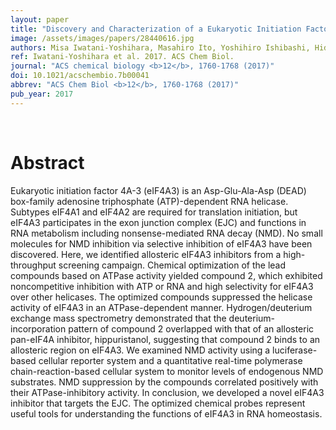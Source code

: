 ```yaml
---
layout: paper
title: "Discovery and Characterization of a Eukaryotic Initiation Factor 4A-3-Selective Inhibitor That Suppresses Nonsense-Mediated mRNA Decay."
image: /assets/images/papers/28440616.jpg
authors: Misa Iwatani-Yoshihara, Masahiro Ito, Yoshihiro Ishibashi, Hideyuki Oki, Toshio Tanaka, Daisuke Morishita, Takashi Ito, Hiromichi Kimura, Yasuhiro Imaeda, Samuel Aparicio, Atsushi Nakanishi, Tomohiro Kawamoto
ref: Iwatani-Yoshihara et al. 2017. ACS Chem Biol.
journal: "ACS chemical biology <b>12</b>, 1760-1768 (2017)"
doi: 10.1021/acschembio.7b00041
abbrev: "ACS Chem Biol <b>12</b>, 1760-1768 (2017)"
pub_year: 2017
---
```


<br />
<div data-badge-popover="right" data-badge-type="donut" data-pmid="28440616" data-hide-no-mentions="true" class="altmetric-embed"></div>

# Abstract

Eukaryotic initiation factor 4A-3 (eIF4A3) is an Asp-Glu-Ala-Asp (DEAD) box-family adenosine triphosphate (ATP)-dependent RNA helicase. Subtypes eIF4A1 and eIF4A2 are required for translation initiation, but eIF4A3 participates in the exon junction complex (EJC) and functions in RNA metabolism including nonsense-mediated RNA decay (NMD). No small molecules for NMD inhibition via selective inhibition of eIF4A3 have been discovered. Here, we identified allosteric eIF4A3 inhibitors from a high-throughput screening campaign. Chemical optimization of the lead compounds based on ATPase activity yielded compound 2, which exhibited noncompetitive inhibition with ATP or RNA and high selectivity for eIF4A3 over other helicases. The optimized compounds suppressed the helicase activity of eIF4A3 in an ATPase-dependent manner. Hydrogen/deuterium exchange mass spectrometry demonstrated that the deuterium-incorporation pattern of compound 2 overlapped with that of an allosteric pan-eIF4A inhibitor, hippuristanol, suggesting that compound 2 binds to an allosteric region on eIF4A3. We examined NMD activity using a luciferase-based cellular reporter system and a quantitative real-time polymerase chain-reaction-based cellular system to monitor levels of endogenous NMD substrates. NMD suppression by the compounds correlated positively with their ATPase-inhibitory activity. In conclusion, we developed a novel eIF4A3 inhibitor that targets the EJC. The optimized chemical probes represent useful tools for understanding the functions of eIF4A3 in RNA homeostasis.

